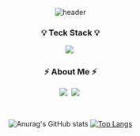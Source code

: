 <div align="center">

![header](https://capsule-render.vercel.app/api?type=waving&color=FB542B&height=300&section=header&text=Welcome%20to%20my%20github!&fontColor=F7ECCE&fontSize=90)

<h3 align="center">💡 Teck Stack 💡</h3>
<p align="center">
    <img src="https://img.shields.io/badge/Swift-F05138?style=flat&logo=Swift&logoColor=white"/></a>&nbsp
</p>

<h3 align="center"> ⚡️ About Me ⚡️ </h3>
<p align="center">
     <a href="https://velog.io/@keem-hyun"><img src="https://img.shields.io/badge/Velog-11B48A?style=flat&logo=Vimeo&logoColor=white&link=https://velog.io/@keem-hyun"/></a>&nbsp
     <a href="https://www.instagram.com/keem_hyun/"><img src="https://img.shields.io/badge/Instagram-E4405F?style=flat&logo=Instagram&logoColor=white&link=https://www.instagram.com/keem_hyun/"/></a>&nbsp

</p>

<br>

![Anurag's GitHub stats](https://github-readme-stats.vercel.app/api?username=keem-hyun&show_icons=true&theme=codeSTACKr)
[![Top Langs](https://github-readme-stats.vercel.app/api/top-langs/?username=keem-hyun&layout=compact&theme=codeSTACKr)](https://github.com/anuraghazra/github-readme-stats)

</div>
